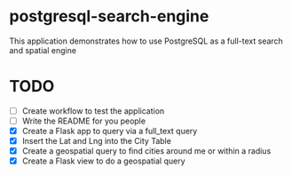 # postgresql-search-engine

This application demonstrates how to use PostgreSQL as a full-text search and spatial engine

# TODO

- [ ] Create workflow to test the application
- [ ] Write the README for you people
- [X] Create a Flask app to query via a full_text query
- [X] Insert the Lat and Lng into the City Table
- [X] Create a geospatial query to find cities around me or within a radius
- [X] Create a Flask view to do a geospatial query
